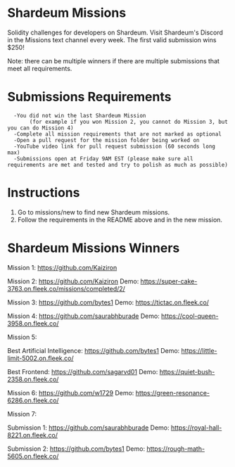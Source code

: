 # Shardeum Missions

Solidity challenges for developers on Shardeum.
Visit Shardeum's Discord in the Missions text channel every week.
The first valid submission wins $250!

Note: there can be multiple winners if there are multiple submissions that meet all requirements.

# Submissions Requirements

      -You did not win the last Shardeum Mission 
           (for example if you won Mission 2, you cannot do Mission 3, but you can do Mission 4)
      -Complete all mission requirements that are not marked as optional
      -Open a pull request for the mission folder being worked on
      -YouTube video link for pull request submission (60 seconds long max)
      -Submissions open at Friday 9AM EST (please make sure all requirements are met and tested and try to polish as much as possible)

# Instructions

1. Go to missions/new to find new Shardeum missions.
2. Follow the requirements in the README above and in the new mission.

# Shardeum Missions Winners

Mission 1: https://github.com/Kaiziron

Mission 2: https://github.com/Kaiziron Demo: https://super-cake-3763.on.fleek.co/missions/completed/2/

Mission 3: https://github.com/bytes1 Demo: https://tictac.on.fleek.co/

Mission 4: https://github.com/saurabhburade Demo: https://cool-queen-3958.on.fleek.co/

Mission 5: 

Best Artificial Intelligence: https://github.com/bytes1 Demo: https://little-limit-5002.on.fleek.co/

Best Frontend: https://github.com/sagarvd01 Demo: https://quiet-bush-2358.on.fleek.co/

Mission 6: https://github.com/w1729 Demo: https://green-resonance-6286.on.fleek.co/

Mission 7:

Submission 1: https://github.com/saurabhburade Demo: https://royal-hall-8221.on.fleek.co/

Submission 2: https://github.com/bytes1 Demo: https://rough-math-5605.on.fleek.co/
